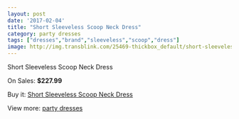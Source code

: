 ```yaml
---
layout: post
date: '2017-02-04'
title: "Short Sleeveless Scoop Neck Dress"
category: party dresses
tags: ["dresses","brand","sleeveless","scoop","dress"]
image: http://img.transblink.com/25469-thickbox_default/short-sleeveless-scoop-neck-dress.jpg
---
```

Short Sleeveless Scoop Neck Dress

On Sales: **$227.99**
<a href="https://www.transblink.com/en/party-dresses/8029-short-sleeveless-scoop-neck-dress.html"><amp-img layout="responsive" width="600" height="600" src="//img.transblink.com/25469-thickbox_default/short-sleeveless-scoop-neck-dress.jpg" alt="Short Sleeveless Scoop Neck Dress 0" /></a>
<a href="https://www.transblink.com/en/party-dresses/8029-short-sleeveless-scoop-neck-dress.html"><amp-img layout="responsive" width="600" height="600" src="//img.transblink.com/25471-thickbox_default/short-sleeveless-scoop-neck-dress.jpg" alt="Short Sleeveless Scoop Neck Dress 1" /></a>
<a href="https://www.transblink.com/en/party-dresses/8029-short-sleeveless-scoop-neck-dress.html"><amp-img layout="responsive" width="600" height="600" src="//img.transblink.com/25470-thickbox_default/short-sleeveless-scoop-neck-dress.jpg" alt="Short Sleeveless Scoop Neck Dress 2" /></a>

Buy it: [Short Sleeveless Scoop Neck Dress](https://www.transblink.com/en/party-dresses/8029-short-sleeveless-scoop-neck-dress.html "Short Sleeveless Scoop Neck Dress")

View more: [party dresses](https://www.transblink.com/en/62-party-dresses "party dresses")